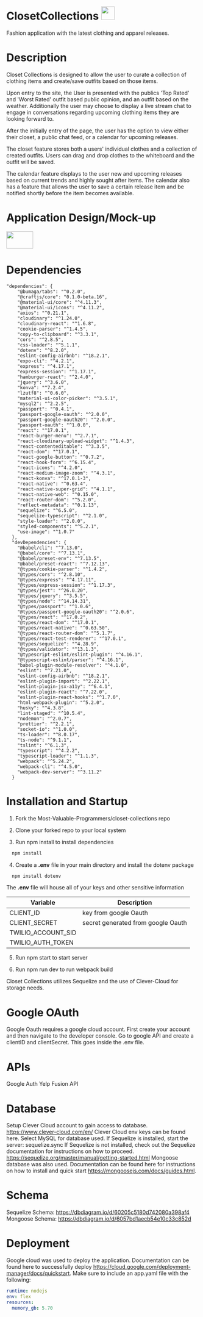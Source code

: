 # ClosetCollections <a href="https://closet-collections-308301.uc.r.appspot.com/"><img src="https://i.ibb.co/g7h4wbp/Closet-Collection-Logo.png" width=35 height=35></img><a>
Fashion application with the latest clothing and apparel releases.

# Description
Closet Collections is designed to allow the user to curate a collection of clothing items and create/save outfits based on those items.

Upon entry to the site, the User is presented with the publics 'Top Rated' and 'Worst Rated' outfit based public opinion, and an outfit based on the weather. Additionally the user may choose to display a live stream chat to engage in conversations regarding upcoming clothing items they are looking forward to.

After the initially entry of the page, the user has the option  to view either their closet, a public chat feed, or a calendar for upcoming releases.

The closet feature stores both a users' individual clothes and a collection of created outfits. Users can drag and drop clothes to the whiteboard and the outfit will be saved.

The calendar feature displays to the user new and upcoming releases based on current trends and highly sought after items. The calendar also has a feature that allows the user to save a certain release item and be notified shortly before the item becomes available.

# Application Design/Mock-up
<img src="https://i.ibb.co/PGyQ3MF/thesis-mockups-mvps.jpg" width=70 height=45></img>

# Dependencies
```
"dependencies": {
    "@bumaga/tabs": "^0.2.0",
    "@craftjs/core": "0.1.0-beta.16",
    "@material-ui/core": "^4.11.3",
    "@material-ui/icons": "^4.11.2",
    "axios": "^0.21.1",
    "cloudinary": "^1.24.0",
    "cloudinary-react": "^1.6.8",
    "cookie-parser": "^1.4.5",
    "copy-to-clipboard": "^3.3.1",
    "cors": "^2.8.5",
    "css-loader": "^5.1.1",
    "dotenv": "^8.2.0",
    "eslint-config-airbnb": "^18.2.1",
    "expo-cli": "^4.2.1",
    "express": "^4.17.1",
    "express-session": "^1.17.1",
    "hamburger-react": "^2.4.0",
    "jquery": "^3.6.0",
    "konva": "^7.2.4",
    "lzutf8": "^0.6.0",
    "material-ui-color-picker": "^3.5.1",
    "mysql2": "^2.2.5",
    "passport": "^0.4.1",
    "passport-google-oauth": "^2.0.0",
    "passport-google-oauth20": "^2.0.0",
    "passport-oauth": "^1.0.0",
    "react": "^17.0.1",
    "react-burger-menu": "^2.7.1",
    "react-cloudinary-upload-widget": "^1.4.3",
    "react-contenteditable": "^3.3.5",
    "react-dom": "^17.0.1",
    "react-google-button": "^0.7.2",
    "react-hook-form": "^6.15.4",
    "react-icons": "^4.2.0",
    "react-medium-image-zoom": "^4.3.1",
    "react-konva": "^17.0.1-3",
    "react-native": "^0.63.4",
    "react-native-super-grid": "^4.1.1",
    "react-native-web": "^0.15.0",
    "react-router-dom": "^5.2.0",
    "reflect-metadata": "^0.1.13",
    "sequelize": "^6.5.0",
    "sequelize-typescript": "^2.1.0",
    "style-loader": "^2.0.0",
    "styled-components": "^5.2.1",
    "use-image": "^1.0.7"
  },
  "devDependencies": {
    "@babel/cli": "^7.13.0",
    "@babel/core": "^7.13.1",
    "@babel/preset-env": "^7.13.5",
    "@babel/preset-react": "^7.12.13",
    "@types/cookie-parser": "^1.4.2",
    "@types/cors": "^2.8.10",
    "@types/express": "^4.17.11",
    "@types/express-session": "^1.17.3",
    "@types/jest": "^26.0.20",
    "@types/jquery": "^3.5.5",
    "@types/node": "^14.14.31",
    "@types/passport": "^1.0.6",
    "@types/passport-google-oauth20": "^2.0.6",
    "@types/react": "^17.0.2",
    "@types/react-dom": "^17.0.1",
    "@types/react-native": "^0.63.50",
    "@types/react-router-dom": "^5.1.7",
    "@types/react-test-renderer": "^17.0.1",
    "@types/sequelize": "^4.28.9",
    "@types/validator": "^13.1.3",
    "@typescript-eslint/eslint-plugin": "^4.16.1",
    "@typescript-eslint/parser": "^4.16.1",
    "babel-plugin-module-resolver": "^4.1.0",
    "eslint": "^7.21.0",
    "eslint-config-airbnb": "^18.2.1",
    "eslint-plugin-import": "^2.22.1",
    "eslint-plugin-jsx-a11y": "^6.4.1",
    "eslint-plugin-react": "^7.22.0",
    "eslint-plugin-react-hooks": "^1.7.0",
    "html-webpack-plugin": "^5.2.0",
    "husky": "^4.3.8",
    "lint-staged": "^10.5.4",
    "nodemon": "^2.0.7",
    "prettier": "^2.2.1",
    "socket-io": "^1.0.0",
    "ts-loader": "^8.0.17",
    "ts-node": "^9.1.1",
    "tslint": "^6.1.3",
    "typescript": "^4.2.2",
    "typescript-loader": "^1.1.3",
    "webpack": "^5.24.2",
    "webpack-cli": "^4.5.0",
    "webpack-dev-server": "^3.11.2"
  }
  ```
  # Installation and Startup
  1. Fork the Most-Valuable-Programmers/closet-collections repo

  2. Clone your forked repo to your local system

  3. Run npm install to install dependencies
```bash
  npm install
```
  4. Create a **.env** file in your main directory and install the dotenv package

```bash
  npm install dotenv
```
The **.env** file will house all of your keys and other sensitive information

Variable | Description
--------------|--------------
CLIENT_ID | key from google Oauth
CLIENT_SECRET | secret generated from google Oauth
TWILIO_ACCOUNT_SID|
TWILIO_AUTH_TOKEN |

  5. Run npm start to start server

  6. Run npm run dev to run webpack build

Closet Collections utilizes Sequelize and the use of Clever-Cloud  for storage needs.

# Google OAuth
Google Oauth requires a google cloud account. First create your account and then navigate to the developer console. Go to google API and create a clientID and clientSecret. This goes inside the .env file.
# APIs
Google Auth
Yelp Fusion API

# Database
Setup Clever Cloud account to gain access to database. https://www.clever-cloud.com/en/ Clever Cloud env keys can be found here. Select MySQL for database used.
If Sequelize is installed, start the server: sequelize.sync If Sequelize is not installed, check out the Sequelize documentation for instructions on how to proceed. https://sequelize.org/master/manual/getting-started.html
Mongoose database was also used. Documentation can be found here for instructions on how to install and quick start https://mongoosejs.com/docs/guides.html.

# Schema
Sequelize Schema: https://dbdiagram.io/d/60205c5180d742080a398af4
Mongoose Schema: https://dbdiagram.io/d/6057bd1aecb54e10c33c852d

# Deployment
Google cloud was used to deploy the application. Documentation can be found here to successfully deploy https://cloud.google.com/deployment-manager/docs/quickstart. Make sure to include an app.yaml file with the following:

``` yaml
runtime: nodejs
env: flex
resources:
  memory_gb: 5.70
```
